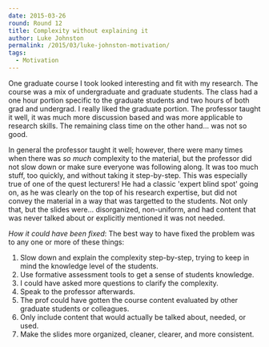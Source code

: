 ```yaml
---
date: 2015-03-26
round: Round 12
title: Complexity without explaining it
author: Luke Johnston
permalink: /2015/03/luke-johnston-motivation/
tags:
  - Motivation
---
```


One graduate course I took looked interesting and fit with my
research.  The course was a mix of undergraduate and graduate
students.  The class had a one hour portion specific to the graduate
students and two hours of both grad and undergrad.  I really liked the
graduate portion.  The professor taught it well, it was much more
discussion based and was more applicable to research skills.  The
remaining class time on the other hand... was not so good.

In general the professor taught it well; however, there were many
times when there was *so much* complexity to the material, but the
professor did not slow down or make sure everyone was following along.
It was too much stuff, too quickly, and without taking it
step-by-step.  This was especially true of one of the quest lecturers!
He had a classic 'expert blind spot' going on, as he was clearly on
the top of his research expertise, but did not convey the material in
a way that was targetted to the students.  Not only that, but the
slides were... disorganized, non-uniform, and had content that was
never talked about or explicitly mentioned it was not needed.

*How it could have been fixed*: The best way to have fixed the problem
 was to any one or more of these things:

1. Slow down and explain the complexity step-by-step, trying to keep
   in mind the knowledge level of the students.
2. Use formative assessment tools to get a sense of students
   knowledge.
3. I could have asked more questions to clarify the complexity.
4. Speak to the professor afterwards.
5. The prof could have gotten the course content evaluated by other
   graduate students or colleagues.
6. Only include content that would actually be talked about, needed,
   or used.
7. Make the slides more organized, cleaner, clearer, and more
   consistent.
